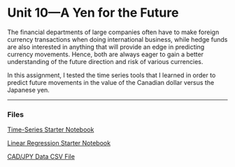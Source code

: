 # Unit 10—A Yen for the Future

The financial departments of large companies often have to make foreign currency transactions when doing international business, while hedge funds are also interested in anything that will provide an edge in predicting currency movements. Hence, both are always eager to gain a better understanding of the future direction and risk of various currencies. 

In this assignment, I tested the time series tools that I learned in order to predict future movements in the value of the Canadian dollar versus the Japanese yen.

- - -

### Files

[Time-Series Starter Notebook](time_series_analysis.ipynb)

[Linear Regression Starter Notebook](regression_analysis.ipynb)

[CAD/JPY Data CSV File](cad_jpy.csv)

